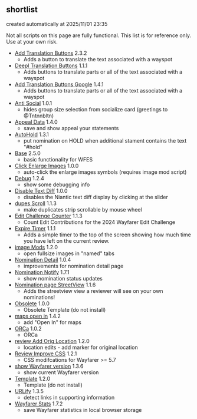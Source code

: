 ---
---
## shortlist

created automatically at 2025/11/01 23:35

Not all scripts on this page are fully functional. This list is for reference only. Use at your own risk.

  * [Add Translation Buttons](https://altertobi.github.io/Wayfarer-Extension-Scripts/dev/wfes-AddTranslationButtons.user.js) 2.3.2
    - Adds a button to translate the text associated with a wayspot
  * [Deepl Translation Buttons](https://altertobi.github.io/Wayfarer-Extension-Scripts/dev/wfes-AddTranslationButtonsDeepl.user.js) 1.1.1
    - Adds buttons to translate parts or all of the text associated with a wayspot
  * [Add Translation Buttons Google](https://altertobi.github.io/Wayfarer-Extension-Scripts/dev/wfes-AddTranslationButtonsGoogle.user.js) 1.4.1
    - Adds buttons to translate parts or all of the text associated with a wayspot
  * [Anti Social](https://altertobi.github.io/Wayfarer-Extension-Scripts/dev/wfes-AntiSocial.user.js) 1.0.1
    - hides group size selection from socialize card (greetings to @Tntnnbltn)
  * [Appeal Data](https://altertobi.github.io/Wayfarer-Extension-Scripts/dev/wfes-AppealData.user.js) 1.4.0
    - save and show appeal your statements
  * [AutoHold](https://altertobi.github.io/Wayfarer-Extension-Scripts/dev/wfes-AutoHold.user.js) 1.3.1
    - put nomination on HOLD when additional stament contains the text "#hold"
  * [Base](https://altertobi.github.io/Wayfarer-Extension-Scripts/dev/wfes-Base.user.js) 2.5.0
    - basic functionality for WFES
  * [Click Enlarge Images](https://altertobi.github.io/Wayfarer-Extension-Scripts/dev/wfes-ClickEnlargeImages.user.js) 1.0.0
    - auto-click the enlarge images symbols (requires image mod script)
  * [Debug](https://altertobi.github.io/Wayfarer-Extension-Scripts/dev/wfes-Debug.user.js) 1.2.4
    - show some debugging info
  * [Disable Text Diff](https://altertobi.github.io/Wayfarer-Extension-Scripts/dev/wfes-disableTextDiff.user.js) 1.0.0
    - disables the Niantic text diff display by clicking at the slider
  * [dupes Scroll](https://altertobi.github.io/Wayfarer-Extension-Scripts/dev/wfes-dupesScroll.user.js) 1.1.3
    - make duplicates strip scrollable by mouse wheel
  * [Edit Challenge Counter](https://altertobi.github.io/Wayfarer-Extension-Scripts/dev/wfes-editChallengeCounter.user.js) 1.1.3
    - Count Edit Contributions for the 2024 Wayfarer Edit Challenge
  * [Expire Timer](https://altertobi.github.io/Wayfarer-Extension-Scripts/dev/wfes-ExpireTimer.user.js) 1.1.1
    - Adds a simple timer to the top of the screen showing how much time you have left on the current review.
  * [image Mods](https://altertobi.github.io/Wayfarer-Extension-Scripts/dev/wfes-ImageMod.user.js) 1.2.0
    - open fullsize images in "named" tabs
  * [Nomination Detail](https://altertobi.github.io/Wayfarer-Extension-Scripts/dev/wfes-NominationDetail.user.js) 1.0.4
    - improvements for nomination detail page
  * [Nomination Notify](https://altertobi.github.io/Wayfarer-Extension-Scripts/dev/wfes-NominationNotify.user.js) 1.7.1
    - show nomination status updates
  * [Nomination page StreetView](https://altertobi.github.io/Wayfarer-Extension-Scripts/dev/wfes-NominationsStreetView.user.js) 1.1.6
    - Adds the streetview view a reviewer will see on your own nominations!
  * [Obsolete](https://altertobi.github.io/Wayfarer-Extension-Scripts/dev/wfes-obsolete.user.js) 1.0.0
    - Obsolete Template (do not install)
  * [maps open in](https://altertobi.github.io/Wayfarer-Extension-Scripts/dev/wfes-OpenIn.user.js) 1.4.2
    - add "Open In" for maps
  * [ORCa](https://altertobi.github.io/Wayfarer-Extension-Scripts/dev/wfes-orca.user.js) 1.0.2
    - ORCa
  * [review Add Orig Location](https://altertobi.github.io/Wayfarer-Extension-Scripts/dev/wfes-reviewAddOrigLocation.user.js) 1.2.0
    - location edits - add marker for original location
  * [Review Improve CSS](https://altertobi.github.io/Wayfarer-Extension-Scripts/dev/wfes-reviewImproveCSS.user.js) 1.2.1
    - CSS modifcations for Wayfarer >= 5.7
  * [show Wayfarer version](https://altertobi.github.io/Wayfarer-Extension-Scripts/dev/wfes-showWFVersion.user.js) 1.3.6
    - show current Wayfarer version
  * [Template](https://altertobi.github.io/Wayfarer-Extension-Scripts/dev/wfes-template.user.js) 1.2.0
    - Template (do not install)
  * [URLify](https://altertobi.github.io/Wayfarer-Extension-Scripts/dev/wfes-URLify.user.js) 1.3.5
    - detect links in supporting information
  * [Wayfarer Stats](https://altertobi.github.io/Wayfarer-Extension-Scripts/dev/wfes-WayfarerStats.user.js) 1.7.2
    - save Wayfarer statistics in local browser storage
